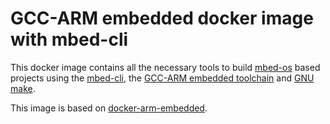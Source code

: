 GCC-ARM embedded docker image with mbed-cli
===========================================

This docker image contains all the necessary tools to build [mbed-os]
based projects using the [mbed-cli], the
[GCC-ARM embedded toolchain][gcc-arm-embedded] and [GNU make].

This image is based on [docker-arm-embedded][docker-arm-embedded].

[mbed-os]: https://github.com/ARMmbed/mbed-os
[mbed-cli]: https://github.com/ARMmbed/mbed-cli
[gcc-arm-embedded]: https://launchpad.net/gcc-arm-embedded
[GNU make]: https://www.gnu.org/software/make/
[docker-arm-embedded]: https://hub.docker.com/r/productize/docker-arm-embedded/
